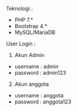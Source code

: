 Teknologi : 
- PHP 7.*
- Bootstrap 4.*
- MySQL/MariaDB

User Login : 
1. Akun Admin 
- username : admin
- password : admin123

2. Akun anggota
- username : anggota
- password : anggota123

